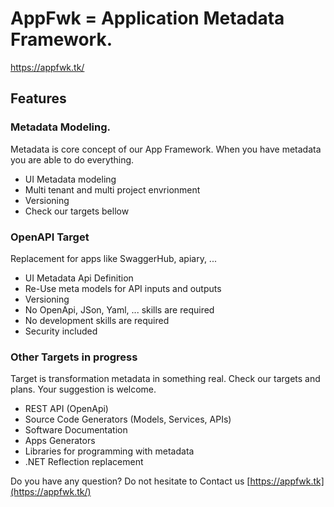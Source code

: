 # AppFwk = Application Metadata Framework.

https://appfwk.tk/

## Features

### Metadata Modeling.

Metadata is core concept of our App Framework. When you have metadata you are able to do everything.

* UI Metadata modeling
* Multi tenant and multi project envrionment
* Versioning
* Check our targets bellow

### OpenAPI Target

Replacement for apps like SwaggerHub, apiary, ...

* UI Metadata Api Definition
* Re-Use meta models for API inputs and outputs
* Versioning
* No OpenApi, JSon, Yaml, ... skills are required
* No development skills are required
* Security included

### Other Targets in progress

Target is transformation metadata in something real. Check our targets and plans. Your suggestion is welcome.

* REST API (OpenApi)
* Source Code Generators (Models, Services, APIs)
* Software Documentation
* Apps Generators
* Libraries for programming with metadata
* .NET Reflection replacement


Do you have any question? Do not hesitate to Contact us [https://appfwk.tk](https://appfwk.tk/)
